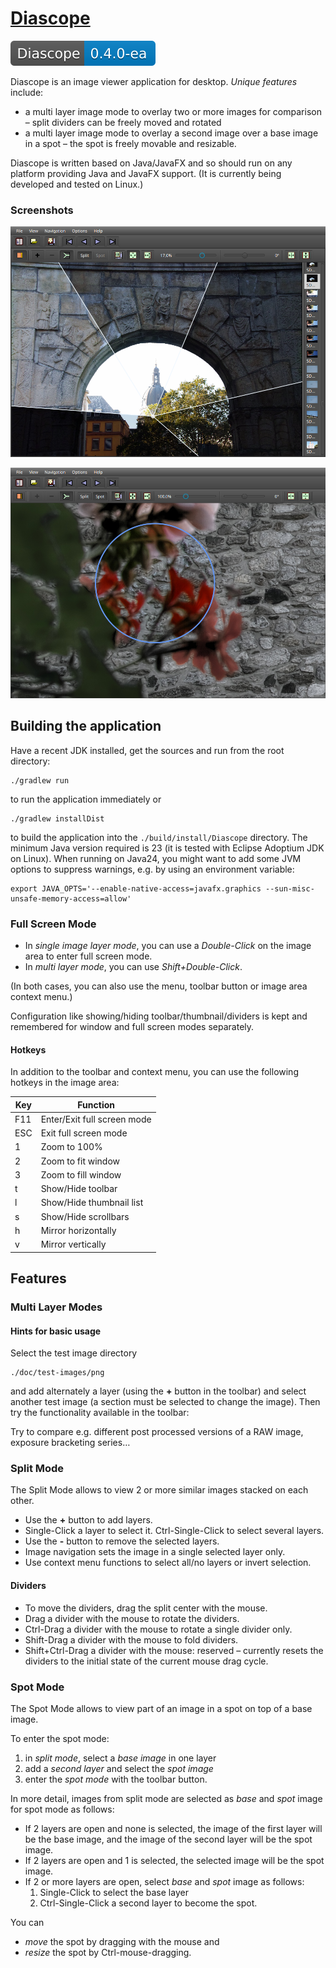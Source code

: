 # [Diascope](https://github.com/berndmichaely/diascope)

![version](doc/shields/version.svg "version")

Diascope is an image viewer application for desktop. *Unique features* include:

  * a multi layer image mode to overlay two or more images for comparison – split dividers can be freely moved and rotated
  * a multi layer image mode to overlay a second image over a base image in a spot – the spot is freely movable and resizable.

Diascope is written based on Java/JavaFX and so should run on any platform providing Java and JavaFX support. (It is currently being developed and tested on Linux.)

### Screenshots

![Screenshot 1](doc/screenshots/Screenshot_01.png "Screenshot 1")

![Screenshot 2](doc/screenshots/Screenshot_02.png "Screenshot 2")

## Building the application

Have a recent JDK installed, get the sources and run from the root directory:

    ./gradlew run

to run the application immediately or

    ./gradlew installDist

to build the application into the `./build/install/Diascope` directory. The minimum Java version required is 23 (it is tested with Eclipse Adoptium JDK on Linux). When running on Java24, you might want to add some JVM options to suppress warnings, e.g. by using an environment variable:

    export JAVA_OPTS='--enable-native-access=javafx.graphics --sun-misc-unsafe-memory-access=allow'

### Full Screen Mode

  * In *single image layer mode*, you can use a *Double-Click* on the image area to enter full screen mode.
  * In *multi layer mode*, you can use *Shift+Double-Click*.

(In both cases, you can also use the menu, toolbar button or image area context menu.)

Configuration like showing/hiding toolbar/thumbnail/dividers is kept and remembered for window and full screen modes separately.

#### Hotkeys

In addition to the toolbar and context menu, you can use the following hotkeys in the image area:

| Key | Function                   |
| --- | -------------------------- |
| F11 | Enter/Exit full screen mode|
| ESC | Exit full screen mode      |
| 1   | Zoom to 100%               |
| 2   | Zoom to fit window         |
| 3   | Zoom to fill window        |
| t   | Show/Hide toolbar          |
| l   | Show/Hide thumbnail list   |
| s   | Show/Hide scrollbars       |
| h   | Mirror horizontally        |
| v   | Mirror vertically          |

## Features

### Multi Layer Modes

#### Hints for basic usage

Select the test image directory

    ./doc/test-images/png

and add alternately a layer (using the **+** button in the toolbar) and select another test image (a section must be selected to change the image). Then try the functionality available in the toolbar:

Try to compare e.g. different post processed versions of a RAW image, exposure bracketing series…


### Split Mode

The Split Mode allows to view 2 or more similar images stacked on each other.

  * Use the **+** button to add layers.
  * Single-Click a layer to select it. Ctrl-Single-Click to select several layers.
  * Use the **-** button to remove the selected layers.
  * Image navigation sets the image in a single selected layer only.
  * Use context menu functions to select all/no layers or invert selection.

#### Dividers

  * To move the dividers, drag the split center with the mouse.
  * Drag a divider with the mouse to rotate the dividers.
  * Ctrl-Drag a divider with the mouse to rotate a single divider only.
  * Shift-Drag a divider with the mouse to fold dividers.
  * Shift+Ctrl-Drag a divider with the mouse: reserved – currently resets the dividers to the initial state of the current mouse drag cycle.

### Spot Mode

The Spot Mode allows to view part of an image in a spot on top of a base image.

To enter the spot mode:

  1. in *split mode*, select a *base image* in one layer
  2. add a *second layer* and select the *spot image*
  3. enter the *spot mode* with the toolbar button.

In more detail, images from split mode are selected as *base* and *spot* image for spot mode as follows:

  * If 2 layers are open and none is selected, the image of the first layer will be the base image, and the image of the second layer will be the spot image.
  * If 2 layers are open and 1 is selected, the selected image will be the spot image.
  * If 2 or more layers are open, select *base* and *spot* image as follows:
    1. Single-Click to select the base layer
    2. Ctrl-Single-Click a second layer to become the spot.

You can

  * *move* the spot by dragging with the mouse and
  * *resize* the spot by Ctrl-mouse-dragging.
